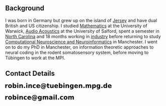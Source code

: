 ## Background

I was born in Germany but grew up on the island of [Jersey](http://en.wikipedia.org/wiki/Jersey) and have dual British and US citizenship. I studied [Mathematics](http://www2.warwick.ac.uk/study/undergraduate/courses/depta2z/maths/g103) at the University of Warwick, [Audio Acoustics](http://www.acoustics.salford.ac.uk/courses/?content=msc_aa) at the University of Salford, spent a semester in [North Carolina](http://www.ncsu.edu/) and 18 months working in [industry](http://www.redprairie.com/) before returning to study [Computational Neuroscience and Neuroinformatics](http://www.manchester.ac.uk/postgraduate/taughtdegrees/courses/atoz/course/?code=05951&pg=2) in Manchester. 
I went on to do my PhD in Manchester, on information theoretic approaches to neural coding in the rodent somatosensory system, before moving to Tübingen to work at the MPI.

## Contact Details

![r o b i n dot i n c e at t u e b i n g e n dot m p g dot d e](mpgemail.png)

![r o b i n at r o b i n c e dot n e t](email.png)

